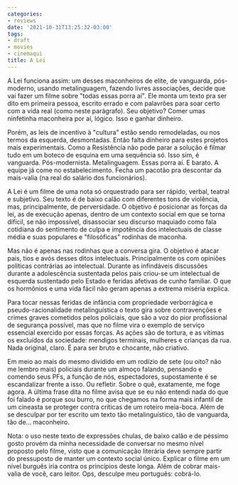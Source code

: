 ```yaml
---
categories:
- reviews
date: '2021-10-31T13:25:32-03:00'
tags:
- draft
- movies
- cinemaqui
title: A Lei
---
```


A Lei funciona assim: um desses maconheiros de elite, de vanguarda, pós-moderno, usando metalinguagem, fazendo livres associações, decide que vai fazer um filme sobre "todas essas porra aí". Ele monta um texto pra ser dito em primeira pessoa, escrito errado e com palavrões para soar certo com a vida real (como neste parágrafo). Seu objetivo? Comer umas ninfetinha maconheira por aí, lógico. Isso e ganhar dinheiro.

Porém, as leis de incentivo à "cultura" estão sendo remodeladas, ou nos termos da esquerda, desmontadas. Então falta dinheiro para estes projetos mais experimentais. Como a Resistência não pode parar a solução é filmar tudo em um boteco de esquina em uma sequência só. Isso sim, é vanguarda. Pós-modernista. Metalinguagem. Essas porra aí. E barato. A equipe já come no estabelecimento. Fecha um pacotão pra descontar da mais-valia (na real do salário dos funcionários).

A Lei é um filme de uma nota só orquestrado para ser rápido, verbal, teatral e subjetivo. Seu texto é de baixo calão com diferentes tons de violência, mas, principalmente, de perversidade. O objetivo é posicionar as forças da lei, as de execução apenas, dentro de um contexto social em que se torna difícil, se não impossível, disassociar seu discurso maquiado como fala cotidiana do sentimento de culpa e impotência dos intelectuais de classe média e suas populares e "filosóficas" rodinhas de maconha.

Mas não é apenas nas rodinhas que a conversa gira. O objetivo é atacar pais, tios e avós desses ditos intelectuais. Principalmente os com opiniões políticas contrárias ao intelectual. Durante as infindáveis discussões durante a adolescência sustentada pelos pais criou-se um intelectual de esquerda sustentado pelo Estado e feridas afetivas de cunho familiar. O que os hormônios e uma vida fácil não geram apenas a extrema miséria explica.

Para tocar nessas feridas de infância com propriedade verborrágica e pseudo-racionalidade metalinguística o texto gira sobre contravenções e crimes graves cometidos pelos policiais, que são a voz do pior profissional de segurança possível, mas que no filme vira o exemplo de serviço essencial exercido por essas forças. As ações são de tortura, e as vítimas os excluídos da sociedade: mendigos terminais, mulheres e crianças da rua. Nada original, claro. É para ser bruto e chocante, não criativo.

Em meio ao mais do mesmo dividido em um rodízio de sete (ou oito? não me lembro mais) policiais durante um almoço falando, pensando e comendo seus PFs, a função de nós, espectadores, supostamente é se escandalizar frente a isso. Ou refletir. Sobre o quê, exatamente, me foge agora. A última frase dita no filme avisa que se eu não entendi nada do que foi falado é porque sou burro, no que chegamos na forma mais infantil de um cineasta se proteger contra críticas de um roteiro meia-boca. Além de se desculpar por ter escrito um texto tão metalinguístico, tão de vanguarda, tão de... maconheiro.

Nota: o uso neste texto de expressões chulas, de baixo calão e de péssimo gosto provém da minha necessidade de conversar no mesmo nível proposto pelo filme, visto que a comunicação literária deve sempre partir do pressuposto de manter um contexto social único. Explicar o filme em um nível burguês iria contra os princípios deste longa. Além de cobrar mais-valia de você, caro leitor. Ops, desculpe meu português: cobrá-lo.
